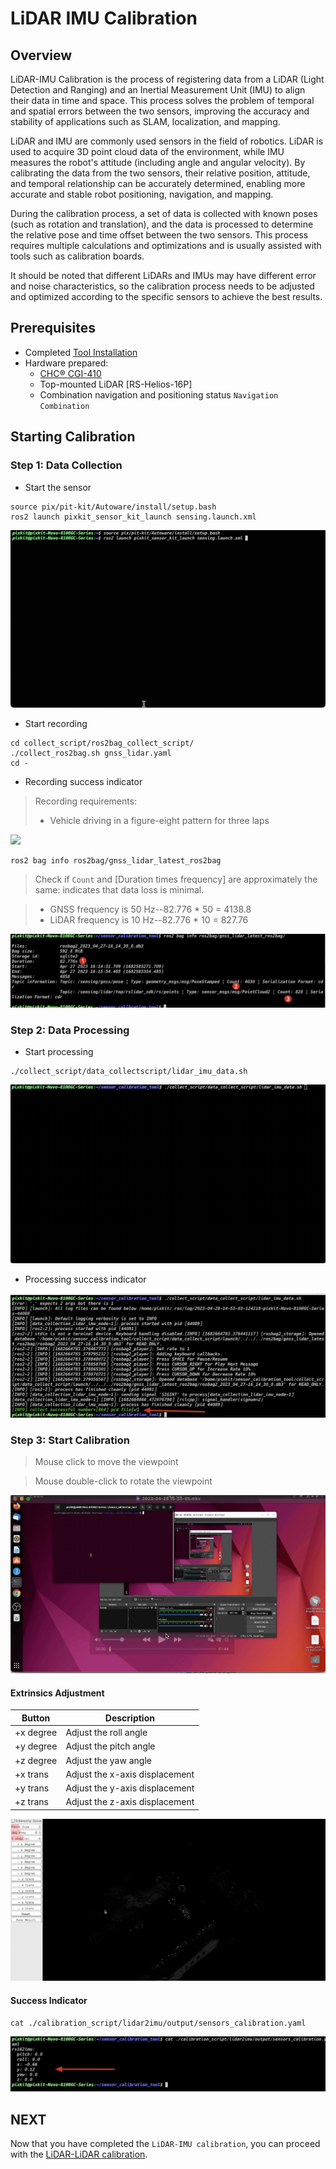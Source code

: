 # LiDAR IMU Calibration

## Overview
LiDAR-IMU Calibration is the process of registering data from a LiDAR (Light Detection and Ranging) and an Inertial Measurement Unit (IMU) to align their data in time and space. This process solves the problem of temporal and spatial errors between the two sensors, improving the accuracy and stability of applications such as SLAM, localization, and mapping.

LiDAR and IMU are commonly used sensors in the field of robotics. LiDAR is used to acquire 3D point cloud data of the environment, while IMU measures the robot's attitude (including angle and angular velocity). By calibrating the data from the two sensors, their relative position, attitude, and temporal relationship can be accurately determined, enabling more accurate and stable robot positioning, navigation, and mapping.

During the calibration process, a set of data is collected with known poses (such as rotation and translation), and the data is processed to determine the relative pose and time offset between the two sensors. This process requires multiple calculations and optimizations and is usually assisted with tools such as calibration boards.

It should be noted that different LiDARs and IMUs may have different error and noise characteristics, so the calibration process needs to be adjusted and optimized according to the specific sensors to achieve the best results.

## Prerequisites
- Completed [Tool Installation](./Tool-Installation.md)
- Hardware prepared:
    - [CHC® CGI-410](https://www.huace.cn/product/product_show/467)
    - Top-mounted LiDAR [RS-Helios-16P]
    - Combination navigation and positioning status `Navigation Combination`

## Starting Calibration
### Step 1: Data Collection
- Start the sensor

```shell
source pix/pit-kit/Autoware/install/setup.bash
ros2 launch pixkit_sensor_kit_launch sensing.launch.xml
```
![](./image/IMU_calibration/start_sensing.gif)

- Start recording

```shell
cd collect_script/ros2bag_collect_script/
./collect_ros2bag.sh gnss_lidar.yaml
cd -
```

- Recording success indicator

> Recording requirements:
>   - Vehicle driving in a figure-eight pattern for three laps

![](./image/lidar2imu/collect_data2.gif)

```shell
ros2 bag info ros2bag/gnss_lidar_latest_ros2bag
```

> Check if `Count` and [Duration times frequency] are approximately the same: indicates that data loss is minimal.

> - GNSS frequency is 50 Hz--82.776 * 50 = 4138.8
> - LiDAR frequency is 10 Hz--82.776 * 10 = 827.76

![](./image/lidar2imu/check_ros2bag.jpg)

### Step 2: Data Processing
- Start processing
```
./collect_script/data_collectscript/lidar_imu_data.sh
```
![](./image/lidar2imu/start_collect.gif)

- Processing success indicator

![](./image/lidar2imu/result.jpg)


### Step 3: Start Calibration

> Mouse click to move the viewpoint

> Mouse double-click to rotate the viewpoint

![](./image/lidar2imu/start_cali.gif)

#### Extrinsics Adjustment
| Button | Description | 
| --- | --- | 
| +x degree | Adjust the roll angle | 
| +y degree | Adjust the pitch angle | 
| +z degree | Adjust the yaw angle |
| +x trans | Adjust the x-axis displacement | 
| +y trans | Adjust the y-axis displacement |
| +z trans | Adjust the z-axis displacement | 

![](./image/lidar2imu/start_cali1.gif)

#### Success Indicator

```shell
cat ./calibration_script/lidar2imu/output/sensors_calibration.yaml
```
![](./image/lidar2imu/result1.jpg)


## NEXT
Now that you have completed the `LiDAR-IMU calibration`, you can proceed with the [LiDAR-LiDAR calibration](./LiDAR-LiDAR-calibration.md).